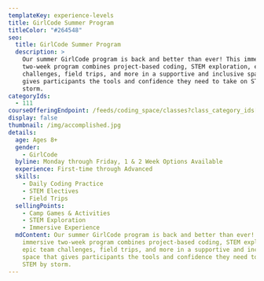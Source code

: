 ```yaml
---
templateKey: experience-levels
title: GirlCode Summer Program
titleColor: "#264548"
seo:
  title: GirlCode Summer Program
  description: >
    Our summer GirlCode program is back and better than ever! This immersive
    two-week program combines project-based coding, STEM exploration, epic team
    challenges, field trips, and more in a supportive and inclusive space that
    gives participants the tools and confidence they need to take on STEM by
    storm.
categoryIds:
  - 111
courseOfferingEndpoint: /feeds/coding_space/classes?class_category_ids[]=111
display: false
thumbnail: /img/accomplished.jpg
details:
  age: Ages 8+
  gender:
    - GirlCode
  byline: Monday through Friday, 1 & 2 Week Options Available
  experience: First-time through Advanced
  skills:
    - Daily Coding Practice
    - STEM Electives
    - Field Trips
  sellingPoints:
    - Camp Games & Activities
    - STEM Exploration
    - Immersive Experience
  mdContent: Our summer GirlCode program is back and better than ever! This
    immersive two-week program combines project-based coding, STEM exploration,
    epic team challenges, field trips, and more in a supportive and inclusive
    space that gives participants the tools and confidence they need to take on
    STEM by storm.
---
```

